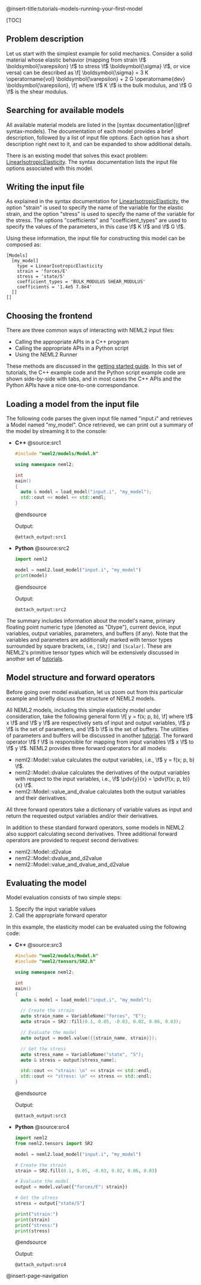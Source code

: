 @insert-title:tutorials-models-running-your-first-model

[TOC]

## Problem description

Let us start with the simplest example for solid mechanics. Consider a solid material whose elastic behavior (mapping from strain \f$ \boldsymbol{\varepsilon} \f$ to stress \f$ \boldsymbol{\sigma} \f$, or vice versa) can be described as
\f[
  \boldsymbol{\sigma} = 3 K \operatorname{vol} \boldsymbol{\varepsilon} + 2 G \operatorname{dev} \boldsymbol{\varepsilon},
\f]
where \f$ K \f$ is the bulk modulus, and \f$ G \f$ is the shear modulus.

## Searching for available models

All available material models are listed in the [syntax documentation](@ref syntax-models). The documentation of each model provides a brief description, followed by a list of input file options. Each option has a short description right next to it, and can be expanded to show additional details.

There is an existing model that solves this exact problem: [LinearIsotropicElasticity](#linearisotropicelasticity). The syntax documentation lists the input file options associated with this model.

## Writing the input file

As explained in the syntax documentation for [LinearIsotropicElasticity](#linearisotropicelasticity), the option "strain" is used to specify the name of the variable for the elastic strain, and the option "stress" is used to specify the name of the variable for the stress. The options "coefficients" and "coefficient_types" are used to specify the values of the parameters, in this case \f$ K \f$ and \f$ G \f$.

Using these information, the input file for constructing this model can be composed as:
```
[Models]
  [my_model]
    type = LinearIsotropicElasticity
    strain = 'forces/E'
    stress = 'state/S'
    coefficient_types = 'BULK_MODULUS SHEAR_MODULUS'
    coefficients = '1.4e5 7.8e4'
  []
[]
```

## Choosing the frontend

There are three common ways of interacting with NEML2 input files:
- Calling the appropriate APIs in a C++ program
- Calling the appropriate APIs in a Python script
- Using the NEML2 Runner

These methods are discussed in the [getting started guide](#tutorials-getting-started). In this set of tutorials, the C++ example code and the Python script example code are shown side-by-side with tabs, and in most cases the C++ APIs and the Python APIs have a nice one-to-one correspondance.


## Loading a model from the input file

The following code parses the given input file named "input.i" and retrieves a Model named "my_model". Once retrieved, we can print out a summary of the model by streaming it to the console:

<div class="tabbed">

- <b class="tab-title">C++</b>
  @source:src1
  ```cpp
  #include "neml2/models/Model.h"

  using namespace neml2;

  int
  main()
  {
    auto & model = load_model("input.i", "my_model");
    std::cout << model << std::endl;
  }
  ```
  @endsource

  Output:
  ```
  @attach_output:src1
  ```
- <b class="tab-title">Python</b>
  @source:src2
  ```python
  import neml2

  model = neml2.load_model("input.i", "my_model")
  print(model)
  ```
  @endsource

  Output:
  ```
  @attach_output:src2
  ```

</div>

The summary includes information about the model's name, primary floating point numeric type (denoted as "Dtype"), current device, input variables, output variables, parameters, and buffers (if any). Note that the variables and parameters are additionally marked with tensor types surrounded by square brackets, i.e., `[SR2]` and `[Scalar]`. These are NEML2's primitive tensor types which will be extensively discussed in another set of [tutorials](#tutorials-tensors).

## Model structure and forward operators

Before going over model evaluation, let us zoom out from this particular example and briefly discuss the structure of NEML2 models.

All NEML2 models, including this simple elasticity model under consideration, take the following general form
\f[
  y = f(x; p, b),
\f]
where \f$ x \f$ and \f$ y \f$ are respectively sets of input and output variables, \f$ p \f$ is the set of parameters, and \f$ b \f$ is the set of buffers. The utilities of parameters and buffers will be discussed in another [tutorial](#tutorials-models-model-parameters). The forward operator \f$ f \f$ is responsible for mapping from input variables \f$ x \f$ to \f$ y \f$. NEML2 provides three forward operators for all models:
- neml2::Model::value calculates the output variables, i.e., \f$ y = f(x; p, b) \f$.
- neml2::Model::dvalue calculates the derivatives of the output variables with respect to the input variables, i.e., \f$ \pdv{y}{x} = \pdv{f(x; p, b)}{x} \f$.
- neml2::Model::value_and_dvalue calculates both the output variables and their derivatives.

All three forward operators take a dictionary of variable values as input and return the requested output variables and/or their derivatives.

In addition to these standard forward operators, some models in NEML2 also support calculating second derivatives. Three additional forward operators are provided to request second derivatives:
- neml2::Model::d2value
- neml2::Model::dvalue_and_d2value
- neml2::Model::value_and_dvalue_and_d2value

## Evaluating the model

Model evaluation consists of two simple steps:
1. Specify the input variable values
2. Call the appropriate forward operator

In this example, the elasticity model can be evaluated using the following code:


<div class="tabbed">

- <b class="tab-title">C++</b>
  @source:src3
  ```cpp
  #include "neml2/models/Model.h"
  #include "neml2/tensors/SR2.h"

  using namespace neml2;

  int
  main()
  {
    auto & model = load_model("input.i", "my_model");

    // Create the strain
    auto strain_name = VariableName("forces", "E");
    auto strain = SR2::fill(0.1, 0.05, -0.03, 0.02, 0.06, 0.03);

    // Evaluate the model
    auto output = model.value({{strain_name, strain}});

    // Get the stress
    auto stress_name = VariableName("state", "S");
    auto & stress = output[stress_name];

    std::cout << "strain: \n" << strain << std::endl;
    std::cout << "stress: \n" << stress << std::endl;
  }
  ```
  @endsource

  Output:
  ```
  @attach_output:src3
  ```
- <b class="tab-title">Python</b>
  @source:src4
  ```python
  import neml2
  from neml2.tensors import SR2

  model = neml2.load_model("input.i", "my_model")

  # Create the strain
  strain = SR2.fill(0.1, 0.05, -0.03, 0.02, 0.06, 0.03)

  # Evaluate the model
  output = model.value({"forces/E": strain})

  # Get the stress
  stress = output["state/S"]

  print("strain:")
  print(strain)
  print("stress:")
  print(stress)
  ```
  @endsource

  Output:
  ```
  @attach_output:src4
  ```

</div>

@insert-page-navigation
